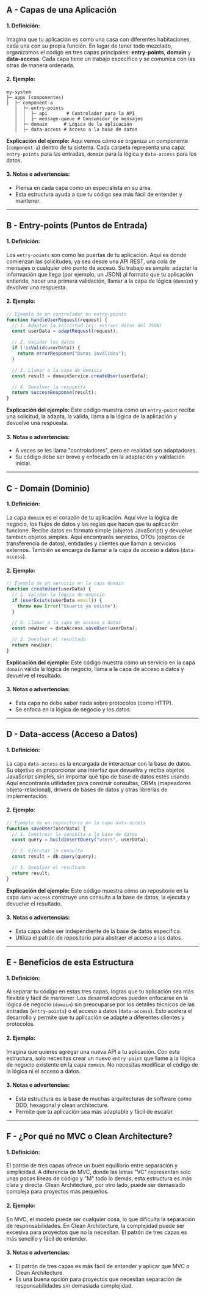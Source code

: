 ## A - Capas de una Aplicación

#### 1. **Definición:**

Imagina que tu aplicación es como una casa con diferentes habitaciones, cada una con su propia función. En lugar de tener todo mezclado, organizamos el código en tres capas principales: **entry-points**, **domain** y **data-access**. Cada capa tiene un trabajo específico y se comunica con las otras de manera ordenada.

#### 2. **Ejemplo:**

```
my-system
├─ apps (componentes)
│  ├─ component-a
   │  ├─ entry-points
   │  │  ├─ api       # Controlador para la API
   │  │  ├─ message-queue # Consumidor de mensajes
   │  ├─ domain      # Lógica de la aplicación
   │  ├─ data-access # Acceso a la base de datos
```

**Explicación del ejemplo:**
Aquí vemos cómo se organiza un componente (`component-a`) dentro de tu sistema. Cada carpeta representa una capa: `entry-points` para las entradas, `domain` para la lógica y `data-access` para los datos.

#### 3. **Notas o advertencias:**

- Piensa en cada capa como un especialista en su área.
- Esta estructura ayuda a que tu código sea más fácil de entender y mantener.

---

## B - Entry-points (Puntos de Entrada)

#### 1. **Definición:**

Los `entry-points` son como las puertas de tu aplicación. Aquí es donde comienzan las solicitudes, ya sea desde una API REST, una cola de mensajes o cualquier otro punto de acceso. Su trabajo es simple: adaptar la información que llega (por ejemplo, un JSON) al formato que tu aplicación entiende, hacer una primera validación, llamar a la capa de lógica (`domain`) y devolver una respuesta.

#### 2. **Ejemplo:**

```javascript
// Ejemplo de un controlador en entry-points
function handleUserRequest(request) {
  // 1. Adaptar la solicitud (ej: extraer datos del JSON)
  const userData = adaptRequest(request);

  // 2. Validar los datos
  if (!isValid(userData)) {
    return errorResponse("Datos inválidos");
  }

  // 3. Llamar a la capa de dominio
  const result = domainService.createUser(userData);

  // 4. Devolver la respuesta
  return successResponse(result);
}
```

**Explicación del ejemplo:**
Este código muestra cómo un `entry-point` recibe una solicitud, la adapta, la valida, llama a la lógica de la aplicación y devuelve una respuesta.

#### 3. **Notas o advertencias:**

- A veces se les llama "controladores", pero en realidad son adaptadores.
- Su código debe ser breve y enfocado en la adaptación y validación inicial.

---

## C - Domain (Dominio)

#### 1. **Definición:**

La capa `domain` es el corazón de tu aplicación. Aquí vive la lógica de negocio, los flujos de datos y las reglas que hacen que tu aplicación funcione. Recibe datos en formato simple (objetos JavaScript) y devuelve también objetos simples. Aquí encontrarás servicios, DTOs (objetos de transferencia de datos), entidades y clientes que llaman a servicios externos. También se encarga de llamar a la capa de acceso a datos (`data-access`).

#### 2. **Ejemplo:**

```javascript
// Ejemplo de un servicio en la capa domain
function createUser(userData) {
  // 1. Validar la lógica de negocio
  if (userExists(userData.email)) {
    throw new Error("Usuario ya existe");
  }

  // 2. Llamar a la capa de acceso a datos
  const newUser = dataAccess.saveUser(userData);

  // 3. Devolver el resultado
  return newUser;
}
```

**Explicación del ejemplo:**
Este código muestra cómo un servicio en la capa `domain` valida la lógica de negocio, llama a la capa de acceso a datos y devuelve el resultado.

#### 3. **Notas o advertencias:**

- Esta capa no debe saber nada sobre protocolos (como HTTP).
- Se enfoca en la lógica de negocio y los datos.

---

## D - Data-access (Acceso a Datos)

#### 1. **Definición:**

La capa `data-access` es la encargada de interactuar con la base de datos. Su objetivo es proporcionar una interfaz que devuelva y reciba objetos JavaScript simples, sin importar qué tipo de base de datos estés usando. Aquí encontrarás utilidades para construir consultas, ORMs (mapeadores objeto-relacional), drivers de bases de datos y otras librerías de implementación.

#### 2. **Ejemplo:**

```javascript
// Ejemplo de un repositorio en la capa data-access
function saveUser(userData) {
  // 1. Construir la consulta a la base de datos
  const query = buildInsertQuery("users", userData);

  // 2. Ejecutar la consulta
  const result = db.query(query);

  // 3. Devolver el resultado
  return result;
}
```

**Explicación del ejemplo:**
Este código muestra cómo un repositorio en la capa `data-access` construye una consulta a la base de datos, la ejecuta y devuelve el resultado.

#### 3. **Notas o advertencias:**

- Esta capa debe ser independiente de la base de datos específica.
- Utiliza el patrón de repositorio para abstraer el acceso a los datos.

---

## E - Beneficios de esta Estructura

#### 1. **Definición:**

Al separar tu código en estas tres capas, logras que tu aplicación sea más flexible y fácil de mantener. Los desarrolladores pueden enfocarse en la lógica de negocio (`domain`) sin preocuparse por los detalles técnicos de las entradas (`entry-points`) o el acceso a datos (`data-access`). Esto acelera el desarrollo y permite que tu aplicación se adapte a diferentes clientes y protocolos.

#### 2. **Ejemplo:**

Imagina que quieres agregar una nueva API a tu aplicación. Con esta estructura, solo necesitas crear un nuevo `entry-point` que llame a la lógica de negocio existente en la capa `domain`. No necesitas modificar el código de la lógica ni el acceso a datos.

#### 3. **Notas o advertencias:**

- Esta estructura es la base de muchas arquitecturas de software como DDD, hexagonal y clean architecture.
- Permite que tu aplicación sea más adaptable y fácil de escalar.

---

## F - ¿Por qué no MVC o Clean Architecture?

#### 1. **Definición:**

El patrón de tres capas ofrece un buen equilibrio entre separación y simplicidad. A diferencia de MVC, donde las letras "VC" representan solo unas pocas líneas de código y "M" todo lo demás, esta estructura es más clara y directa. Clean Architecture, por otro lado, puede ser demasiado compleja para proyectos más pequeños.

#### 2. **Ejemplo:**

En MVC, el modelo puede ser cualquier cosa, lo que dificulta la separación de responsabilidades. En Clean Architecture, la complejidad puede ser excesiva para proyectos que no la necesitan. El patrón de tres capas es más sencillo y fácil de entender.

#### 3. **Notas o advertencias:**

- El patrón de tres capas es más fácil de entender y aplicar que MVC o Clean Architecture.
- Es una buena opción para proyectos que necesitan separación de responsabilidades sin demasiada complejidad.
